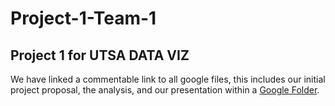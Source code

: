 # **Project-1-Team-1**
## Project 1 for UTSA DATA VIZ
We have linked a commentable link to all google files, this includes our initial project proposal, the analysis, and our presentation within a [Google Folder](https://drive.google.com/drive/folders/1oQoeAk-0-xEsDBRoOwY3VBl6EnIOY7FB?usp=sharing).

